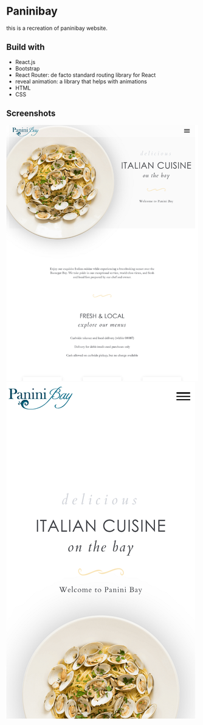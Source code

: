# Paninibay 
this is a recreation of paninibay website. 
 
## Build with
* React.js
* Bootstrap
* React Router: de facto standard routing library for React
* reveal animation: a library that helps with animations       
* HTML
* CSS


## Screenshots
![paninibay-desktop](./screenshots/paninibay-desktop.png?raw=true "Paninibay Desktop")
![paninibay-mobile](./screenshots/paninibay-mobile.png?raw=true "Paninibay Mobile")
